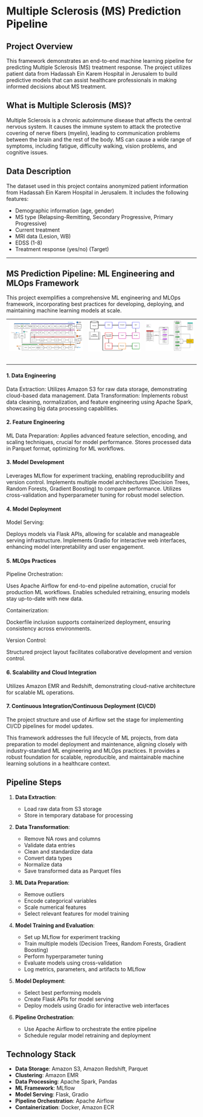 # Multiple Sclerosis (MS) Prediction Pipeline

## Project Overview

This framework demonstrates an end-to-end machine learning pipeline for predicting Multiple Sclerosis (MS) treatment response. The project utilizes patient data from Hadassah Ein Karem Hospital in Jerusalem to build predictive models that can assist healthcare professionals in making informed decisions about MS treatment.

## What is Multiple Sclerosis (MS)?

Multiple Sclerosis is a chronic autoimmune disease that affects the central nervous system. It causes the immune system to attack the protective covering of nerve fibers (myelin), leading to communication problems between the brain and the rest of the body. MS can cause a wide range of symptoms, including fatigue, difficulty walking, vision problems, and cognitive issues.

## Data Description

The dataset used in this project contains anonymized patient information from Hadassah Ein Karem Hospital in Jerusalem. It includes the following features:

- Demographic information (age, gender)
- MS type (Relapsing-Remitting, Secondary Progressive, Primary Progressive)
- Current treatment
- MRI data (Lesion, WB)
- EDSS (1-8)
- Treatment response (yes/no) (Target)

---

## MS Prediction Pipeline: ML Engineering and MLOps Framework
This project exemplifies a comprehensive ML engineering and MLOps framework, incorporating best practices for developing, deploying, and maintaining machine learning models at scale. 

<table>
  <tr>
    <td>
      <table>
        <img src="appendix/flow_complex.png" width="700">
      </table>
    </td>
    <td>
      <table>
        <img src="appendix/flow_simple.png" width="500">
      </table>
    </td>
    <td>
      <table>
        <img src="appendix/ERD.png" width="460">
      </table>
    </td>
  </tr>
</table>

#### 1. Data Engineering

Data Extraction: Utilizes Amazon S3 for raw data storage, demonstrating cloud-based data management.
Data Transformation: Implements robust data cleaning, normalization, and feature engineering using Apache Spark, showcasing big data processing capabilities.

#### 2. Feature Engineering

ML Data Preparation: Applies advanced feature selection, encoding, and scaling techniques, crucial for model performance.
Stores processed data in Parquet format, optimizing for ML workflows.

#### 3. Model Development

Leverages MLflow for experiment tracking, enabling reproducibility and version control.
Implements multiple model architectures (Decision Trees, Random Forests, Gradient Boosting) to compare performance.
Utilizes cross-validation and hyperparameter tuning for robust model selection.

#### 4. Model Deployment

Model Serving:

Deploys models via Flask APIs, allowing for scalable and manageable serving infrastructure.
Implements Gradio for interactive web interfaces, enhancing model interpretability and user engagement.


#### 5. MLOps Practices

Pipeline Orchestration:

Uses Apache Airflow for end-to-end pipeline automation, crucial for production ML workflows.
Enables scheduled retraining, ensuring models stay up-to-date with new data.

Containerization:

Dockerfile inclusion supports containerized deployment, ensuring consistency across environments.

Version Control:

Structured project layout facilitates collaborative development and version control.

#### 6. Scalability and Cloud Integration

Utilizes Amazon EMR and Redshift, demonstrating cloud-native architecture for scalable ML operations.

#### 7. Continuous Integration/Continuous Deployment (CI/CD)

The project structure and use of Airflow set the stage for implementing CI/CD pipelines for model updates.

This framework addresses the full lifecycle of ML projects, from data preparation to model deployment and maintenance, aligning closely with industry-standard ML engineering and MLOps practices. It provides a robust foundation for scalable, reproducible, and maintainable machine learning solutions in a healthcare context.

## Pipeline Steps

1. **Data Extraction**: 
   - Load raw data from S3 storage
   - Store in temporary database for processing

2. **Data Transformation**:
   - Remove NA rows and columns
   - Validate data entries
   - Clean and standardize data
   - Convert data types
   - Normalize data
   - Save transformed data as Parquet files

3. **ML Data Preparation**:
   - Remove outliers
   - Encode categorical variables
   - Scale numerical features
   - Select relevant features for model training

4. **Model Training and Evaluation**:
   - Set up MLflow for experiment tracking
   - Train multiple models (Decision Trees, Random Forests, Gradient Boosting)
   - Perform hyperparameter tuning
   - Evaluate models using cross-validation
   - Log metrics, parameters, and artifacts to MLflow

5. **Model Deployment**:
   - Select best performing models
   - Create Flask APIs for model serving
   - Deploy models using Gradio for interactive web interfaces

6. **Pipeline Orchestration**:
   - Use Apache Airflow to orchestrate the entire pipeline
   - Schedule regular model retraining and deployment

## Technology Stack

- **Data Storage**: Amazon S3, Amazon Redshift, Parquet
- **Clustering**: Amazon EMR
- **Data Processing**: Apache Spark, Pandas
- **ML Framework**: MLflow
- **Model Serving**: Flask, Gradio
- **Pipeline Orchestration**: Apache Airflow
- **Containerization**: Docker, Amazon ECR

